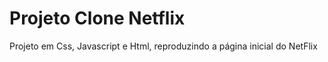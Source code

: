 # Projeto Clone Netflix

Projeto em Css, Javascript e Html, reproduzindo a página inicial do NetFlix
